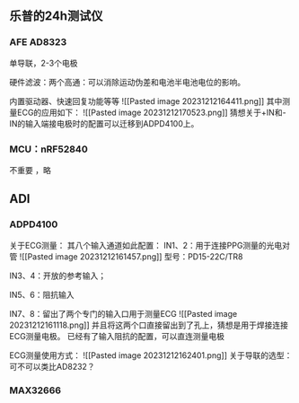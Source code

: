 ## 乐普的24h测试仪
### AFE AD8323

单导联，2-3个电极

硬件滤波：两个高通：可以消除运动伪差和电池半电池电位的影响。

内置驱动器、快速回复功能等等
![[Pasted image 20231212164411.png]]
其中测量ECG的应用如下：
![[Pasted image 20231212170523.png]]
猜想关于+IN和-IN的输入端接电极时的配置可以迁移到ADPD4100上。
### MCU：nRF52840
不重要 ，略

## ADI
### ADPD4100
关于ECG测量：
其八个输入通道如此配置：
IN1、2：用于连接PPG测量的光电对管
![[Pasted image 20231212161457.png]]
型号：PD15-22C/TR8

IN3、4：开放的参考输入；

IN5、6：阻抗输入

IN7、8：留出了两个专门的输入口用于测量ECG
![[Pasted image 20231212161118.png]]
并且将这两个口直接留出到了孔上，猜想是用于焊接连接ECG测量电极。
已经有了输入阻抗的配置，可以直连测量电极

ECG测量使用方式：
![[Pasted image 20231212162401.png]]
关于导联的选型：
可不可以类比AD8232？

### MAX32666

